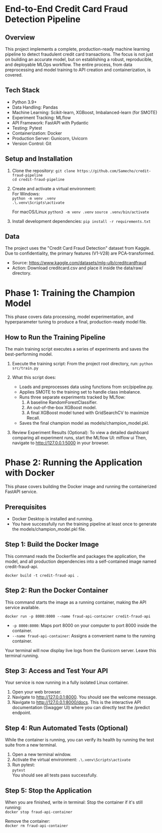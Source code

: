 # End-to-End Credit Card Fraud Detection Pipeline

## Overview

This project implements a complete, production-ready machine learning pipeline to detect fraudulent credit card transactions. The focus is not just on building an accurate model, but on establishing a robust, reproducible, and deployable MLOps workflow. The entire process, from data preprocessing and model training to API creation and containerization, is covered.

## Tech Stack

* Python 3.9+
* Data Handling: Pandas
* Machine Learning: Scikit-learn, XGBoost, Imbalanced-learn (for SMOTE)
* Experiment Tracking: MLflow
* API Framework: FastAPI with Pydantic
* Testing: Pytest
* Containerization: Docker
* Production Server: Gunicorn, Uvicorn
* Version Control: Git

## Setup and Installation

1. Clone the repository:
   `git clone https://github.com/Samecho/credit-fraud-pipeline`  
   `cd credit-fraud-pipeline`

2. Create and activate a virtual environment:  
   For Windows:  
   `python -m venv .venv`  
   `.\.venv\Scripts\activate`  

   For macOS/Linux
   `python3 -m venv .venv`
   `source .venv/bin/activate`

3. Install development dependencies:
   `pip install -r requirements.txt`

## Data

The project uses the "Credit Card Fraud Detection" dataset from Kaggle. Due to confidentiality, the primary features (V1-V28) are PCA-transformed.

* Source: https://www.kaggle.com/datasets/mlg-ulb/creditcardfraud
* Action: Download creditcard.csv and place it inside the data/raw/ directory.

# Phase 1: Training the Champion Model

This phase covers data processing, model experimentation, and hyperparameter tuning to produce a final, production-ready model file.

## How to Run the Training Pipeline

The main training script executes a series of experiments and saves the best-performing model.

1. Execute the training script:
   From the project root directory, run:
   `python src/train.py`

2. What this script does:
   * Loads and preprocesses data using functions from src/pipeline.py.
   * Applies SMOTE to the training set to handle class imbalance.
   * Runs three separate experiments tracked by MLflow:
       1. A baseline RandomForestClassifier.
       2. An out-of-the-box XGBoost model.
       3. A final XGBoost model tuned with GridSearchCV to maximize Recall.
   * Saves the final champion model as models/champion_model.pkl.

3. Review Experiment Results (Optional):
   To view a detailed dashboard comparing all experiment runs, start the MLflow UI:
   mlflow ui
   Then, navigate to http://127.0.0.1:5000 in your browser.

# Phase 2: Running the Application with Docker

This phase covers building the Docker image and running the containerized FastAPI service.

## Prerequisites

* Docker Desktop is installed and running.
* You have successfully run the training pipeline at least once to generate the models/champion_model.pkl file.

## Step 1: Build the Docker Image

This command reads the Dockerfile and packages the application, the model, and all production dependencies into a self-contained image named credit-fraud-api.

`docker build -t credit-fraud-api .`

## Step 2: Run the Docker Container

This command starts the image as a running container, making the API service available.

`docker run -p 8000:8000 --name fraud-api-container credit-fraud-api`

* `-p 8000:8000`: Maps port 8000 on your computer to port 8000 inside the container.
* `--name fraud-api-container`: Assigns a convenient name to the running container.

Your terminal will now display live logs from the Gunicorn server. Leave this terminal running.

## Step 3: Access and Test Your API

Your service is now running in a fully isolated Linux container.

1. Open your web browser.
2. Navigate to http://127.0.0.1:8000. You should see the welcome message.
3. Navigate to http://127.0.0.1:8000/docs. This is the interactive API documentation (Swagger UI) where you can directly test the /predict endpoint.

## Step 4: Run Automated Tests (Optional)

While the container is running, you can verify its health by running the test suite from a new terminal.

1. Open a new terminal window.
2. Activate the virtual environment: `.\.venv\Scripts\activate`
3. Run pytest:  
   `pytest`  
   You should see all tests pass successfully.

## Step 5: Stop the Application

When you are finished, write in terminal:
   Stop the container if it's still running:  
   `docker stop fraud-api-container`

   Remove the container:  
   `docker rm fraud-api-container`
